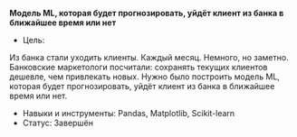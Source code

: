 **Модель ML, которая будет прогнозировать, уйдёт клиент из банка в ближайшее время или нет**
- Цель:

Из банка стали уходить клиенты. Каждый месяц. Немного, но заметно. Банковские маркетологи посчитали: сохранять текущих клиентов дешевле, чем привлекать новых. Нужно было построить модель ML, которая будет прогнозировать, уйдёт клиент из банка в ближайшее время или нет.
- Навыки и инструменты: Pandas, Matplotlib, Scikit-learn
- Статус: Завершён